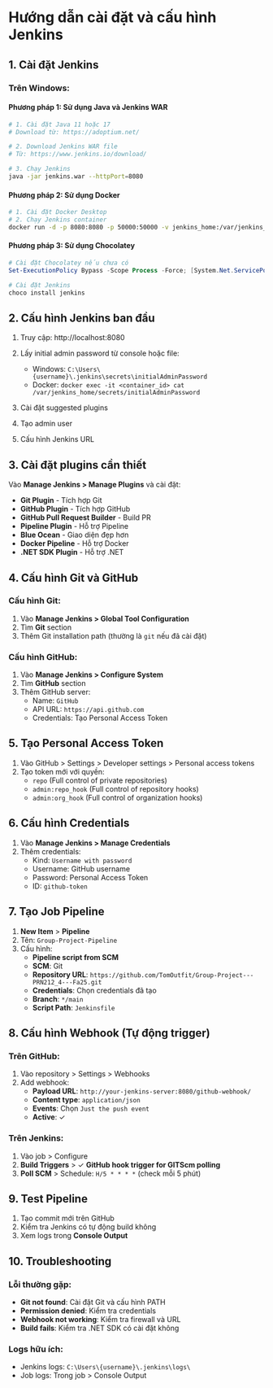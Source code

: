 # Hướng dẫn cài đặt và cấu hình Jenkins

## 1. Cài đặt Jenkins

### Trên Windows:

#### Phương pháp 1: Sử dụng Java và Jenkins WAR
```bash
# 1. Cài đặt Java 11 hoặc 17
# Download từ: https://adoptium.net/

# 2. Download Jenkins WAR file
# Từ: https://www.jenkins.io/download/

# 3. Chạy Jenkins
java -jar jenkins.war --httpPort=8080
```

#### Phương pháp 2: Sử dụng Docker
```bash
# 1. Cài đặt Docker Desktop
# 2. Chạy Jenkins container
docker run -d -p 8080:8080 -p 50000:50000 -v jenkins_home:/var/jenkins_home jenkins/jenkins:lts
```

#### Phương pháp 3: Sử dụng Chocolatey
```powershell
# Cài đặt Chocolatey nếu chưa có
Set-ExecutionPolicy Bypass -Scope Process -Force; [System.Net.ServicePointManager]::SecurityProtocol = [System.Net.ServicePointManager]::SecurityProtocol -bor 3072; iex ((New-Object System.Net.WebClient).DownloadString('https://community.chocolatey.org/install.ps1'))

# Cài đặt Jenkins
choco install jenkins
```

## 2. Cấu hình Jenkins ban đầu

1. Truy cập: http://localhost:8080
2. Lấy initial admin password từ console hoặc file:
   - Windows: `C:\Users\{username}\.jenkins\secrets\initialAdminPassword`
   - Docker: `docker exec -it <container_id> cat /var/jenkins_home/secrets/initialAdminPassword`

3. Cài đặt suggested plugins
4. Tạo admin user
5. Cấu hình Jenkins URL

## 3. Cài đặt plugins cần thiết

Vào **Manage Jenkins > Manage Plugins** và cài đặt:

- **Git Plugin** - Tích hợp Git
- **GitHub Plugin** - Tích hợp GitHub
- **GitHub Pull Request Builder** - Build PR
- **Pipeline Plugin** - Hỗ trợ Pipeline
- **Blue Ocean** - Giao diện đẹp hơn
- **Docker Pipeline** - Hỗ trợ Docker
- **.NET SDK Plugin** - Hỗ trợ .NET

## 4. Cấu hình Git và GitHub

### Cấu hình Git:
1. Vào **Manage Jenkins > Global Tool Configuration**
2. Tìm **Git** section
3. Thêm Git installation path (thường là `git` nếu đã cài đặt)

### Cấu hình GitHub:
1. Vào **Manage Jenkins > Configure System**
2. Tìm **GitHub** section
3. Thêm GitHub server:
   - Name: `GitHub`
   - API URL: `https://api.github.com`
   - Credentials: Tạo Personal Access Token

## 5. Tạo Personal Access Token

1. Vào GitHub > Settings > Developer settings > Personal access tokens
2. Tạo token mới với quyền:
   - `repo` (Full control of private repositories)
   - `admin:repo_hook` (Full control of repository hooks)
   - `admin:org_hook` (Full control of organization hooks)

## 6. Cấu hình Credentials

1. Vào **Manage Jenkins > Manage Credentials**
2. Thêm credentials:
   - Kind: `Username with password`
   - Username: GitHub username
   - Password: Personal Access Token
   - ID: `github-token`

## 7. Tạo Job Pipeline

1. **New Item** > **Pipeline**
2. Tên: `Group-Project-Pipeline`
3. Cấu hình:
   - **Pipeline script from SCM**
   - **SCM**: Git
   - **Repository URL**: `https://github.com/TomOutfit/Group-Project---PRN212_4---Fa25.git`
   - **Credentials**: Chọn credentials đã tạo
   - **Branch**: `*/main`
   - **Script Path**: `Jenkinsfile`

## 8. Cấu hình Webhook (Tự động trigger)

### Trên GitHub:
1. Vào repository > Settings > Webhooks
2. Add webhook:
   - **Payload URL**: `http://your-jenkins-server:8080/github-webhook/`
   - **Content type**: `application/json`
   - **Events**: Chọn `Just the push event`
   - **Active**: ✓

### Trên Jenkins:
1. Vào job > Configure
2. **Build Triggers** > ✓ **GitHub hook trigger for GITScm polling**
3. **Poll SCM** > Schedule: `H/5 * * * *` (check mỗi 5 phút)

## 9. Test Pipeline

1. Tạo commit mới trên GitHub
2. Kiểm tra Jenkins có tự động build không
3. Xem logs trong **Console Output**

## 10. Troubleshooting

### Lỗi thường gặp:
- **Git not found**: Cài đặt Git và cấu hình PATH
- **Permission denied**: Kiểm tra credentials
- **Webhook not working**: Kiểm tra firewall và URL
- **Build fails**: Kiểm tra .NET SDK có cài đặt không

### Logs hữu ích:
- Jenkins logs: `C:\Users\{username}\.jenkins\logs\`
- Job logs: Trong job > Console Output
